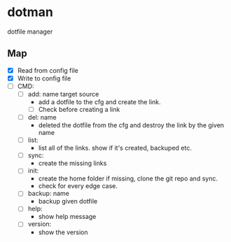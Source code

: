 # dotman

dotfile manager

## Map

- [x] Read from config file
- [x] Write to config file
- [ ] CMD:
  - [ ] add: name target source
    - add a dotfile to the cfg and create the link.
    - [ ] Check before creating a link
  - [ ] del: name
    - deleted the dotfile from the cfg and destroy the link by the given name
  - [ ] list:
    - list all of the links. show if it's created, backuped etc.
  - [ ] sync:
    - create the missing links
  - [ ] init:
    - create the home folder if missing, clone the git repo and sync.
    - check for every edge case.
  - [ ] backup: name
    - backup given dotfile
  - [ ] help:
    - show help message
  - [ ] version:
    - show the version
